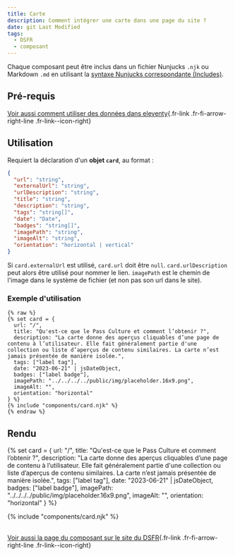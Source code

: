 ```yaml
---
title: Carte
description: Comment intégrer une carte dans une page du site ?
date: git Last Modified
tags:
  - DSFR
  - composant
---
```

Chaque composant peut être inclus dans un fichier Nunjucks `.njk` ou Markdown `.md` en utilisant la [syntaxe Nunjucks correspondante (Includes)](https://www.11ty.dev/docs/languages/nunjucks/#supported-features).

## Pré-requis

[Voir aussi comment utiliser des données dans eleventy](https://www.11ty.dev/docs/data/){.fr-link .fr-fi-arrow-right-line .fr-link--icon-right}

## Utilisation

Requiert la déclaration d'un **objet `card`**, au format :
```json
{
  "url": "string",
  "externalUrl": "string",
  "urlDescription": "string",
  "title": "string",
  "description": "string",
  "tags": "string[]",
  "date": "Date",
  "badges": "string[]",
  "imagePath": "string",
  "imageAlt": "string",
  "orientation": "horizontal | vertical"
}
```

Si `card.externalUrl` est utilisé, `card.url` doit être `null`. `card.urlDescription` peut alors être utilisé pour nommer le lien.
`imagePath` est le chemin de l'image dans le système de fichier (et non pas son url dans le site).


### Exemple d'utilisation

```njk
{% raw %}
{% set card = {
  url: "/",
  title: "Qu'est-ce que le Pass Culture et comment l’obtenir ?",
  description: "La carte donne des aperçus cliquables d’une page de contenu à l’utilisateur. Elle fait généralement partie d'une collection ou liste d’aperçus de contenu similaires. La carte n’est jamais présentée de manière isolée.",
  tags: ["label tag"],
  date: "2023-06-21" | jsDateObject,
  badges: ["label badge"],
  imagePath: "../../../../public/img/placeholder.16x9.png",
  imageAlt: "",
  orientation: "horizontal"
} %}
{% include "components/card.njk" %}
{% endraw %}
```

## Rendu

{% set card = {
    url: "/",
    title: "Qu'est-ce que le Pass Culture et comment l’obtenir ?",
    description: "La carte donne des aperçus cliquables d’une page de contenu à l’utilisateur. Elle fait généralement partie d'une collection ou liste d’aperçus de contenu similaires. La carte n’est jamais présentée de manière isolée.",
    tags: ["label tag"],
    date: "2023-06-21" | jsDateObject,
    badges: ["label badge"],
    imagePath: "../../../../public/img/placeholder.16x9.png",
    imageAlt: "",
    orientation: "horizontal"
} %}
<div>
    {% include "components/card.njk" %}
</div>

<br>

[Voir aussi la page du composant sur le site du DSFR](https://www.systeme-de-design.gouv.fr/elements-d-interface/composants/carte){.fr-link .fr-fi-arrow-right-line .fr-link--icon-right}